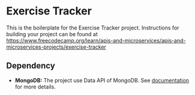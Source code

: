 # Exercise Tracker

This is the boilerplate for the Exercise Tracker project. Instructions for building your project can be found at https://www.freecodecamp.org/learn/apis-and-microservices/apis-and-microservices-projects/exercise-tracker

## Dependency

- **MongoDB:** The project use Data API of MongoDB. See [documentation](https://www.mongodb.com/docs/atlas/api/data-api/) for more details.
